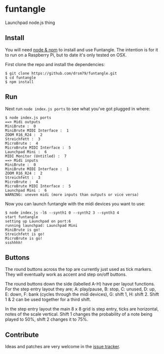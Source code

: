 # funtangle
Launchpad node.js thing

## Install

You will need [node & npm][node] to install and use Funtangle. The intention is
for it to run on a Raspberry Pi, but to date it's only tested on OSX.

First clone the repo and install the dependencies:

    $ git clone https://github.com/drsm79/funtangle.git
    $ cd funtangle
    $ npm install

## Run

Next run `node index.js ports` to see what you've got plugged in where:

    $ node index.js ports
    ==> Midi outputs
    MiniBrute :  0
    MiniBrute MIDI Interface :  1
    ZOOM R16_R24 :  2
    Streichfett :  3
    MicroBrute :  4
    MicroBrute MIDI Interface :  5
    Launchpad Mini :  6
    MIDI Monitor (Untitled) :  7
    ==> Midi inputs
    MiniBrute :  0
    MiniBrute MIDI Interface :  1
    ZOOM R16_R24 :  2
    Streichfett :  3
    MicroBrute :  4
    MicroBrute MIDI Interface :  5
    Launchpad Mini :  6
    WARNING: uneven midi (more inputs than outputs or vice versa)

Now you can launch funtangle with the midi devices you want to use:

    $ node index.js -l6 --synth1 0 --synth2 3 --synth3 4
    start funtangle
    setting up Launchpad on port:6
    running launchpad: Launchpad Mini
    MiniBrute is go!
    Streichfett is go!
    MicroBrute is go!
    ssshhhh!

## Buttons
The round buttons across the top are currently just used as tick markers. They
will eventually work as accent and step on/off buttons.

The round buttons down the side (labelled A-H) have per layout functions. For
the step entry layout they are; A: play/pause, B: stop, C: unused, D: up, E:
down, F: bank (cycles through the midi devices), G: shift 1, H: shift 2. Shift
1 & 2 can be used together for a third shift.

In the step entry layout the main 8 x 8 grid is step entry, ticks are
horizontal, notes of the scale vertical. Shift 1 changes the probability of a
note being played to 50%, shift 2 changes it to 75%.

## Contribute

Ideas and patches are very welcome in the [issue tracker][issues].

[node]: https://nodejs.org/
[issues]: https://github.com/drsm79/funtangle/issues

